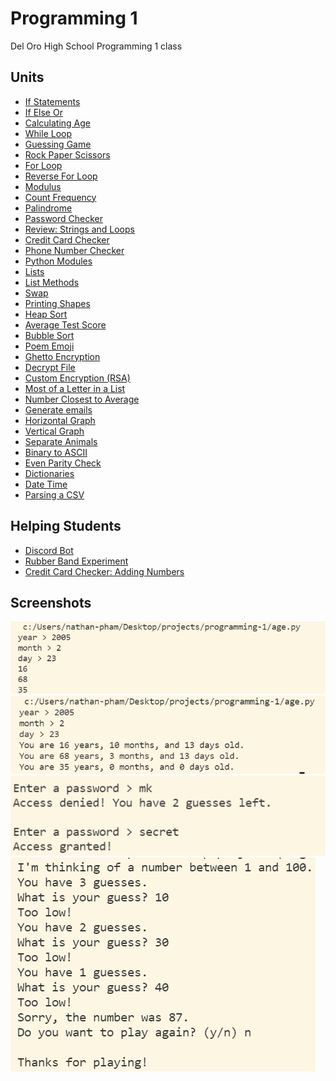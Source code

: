 # Programming 1

Del Oro High School Programming 1 class

## Units

-   [If Statements](if_statement.py)
-   [If Else Or](if_else_or.py)
-   [Calculating Age](age.py)
-   [While Loop](while_loop.py)
-   [Guessing Game](guessing_game.py)
-   [Rock Paper Scissors](rock_paper_scissors.py)
-   [For Loop](for_loop.py)
-   [Reverse For Loop](reverse_for_loop.py)
-   [Modulus](modulus.py)
-   [Count Frequency](count_frequency.py)
-   [Palindrome](palindrome.py)
-   [Password Checker](password_checker.py)
-   [Review: Strings and Loops](review_strings_loops.py)
-   [Credit Card Checker](credit_checker.py)
-   [Phone Number Checker](phone_number_checker.py)
-   [Python Modules](modules.py)
-   [Lists](lists.py)
-   [List Methods](list_methods.py)
-   [Swap](swap.py)
-   [Printing Shapes](printing_shapes.py)
-   [Heap Sort](/heap_sort.py)
-   [Average Test Score](/average_test_score.py)
-   [Bubble Sort](/bubble_sort.py)
-   [Poem Emoji](/poem_emoji.py)
-   [Ghetto Encryption](ghetto_encryption.py)
-   [Decrypt File](decrypt_file.py)
-   [Custom Encryption (RSA)](custom_encryption.py)
-   [Most of a Letter in a List](most_certain_letter.py)
-   [Number Closest to Average](closest_average.py)
-   [Generate emails](generate_email.py)
-   [Horizontal Graph](horizontal_graph.py)
-   [Vertical Graph](vertical_graph.py)
-   [Separate Animals](separate_animals.py)
-   [Binary to ASCII](https://replit.com/@phamn23/Binary-greater-Text#main.py)
-   [Even Parity Check](https://replit.com/@phamn23/Even-Parity-Test#main.py)
-   [Dictionaries](https://replit.com/@phamn23/Dictonaries)
-   [Date Time](https://replit.com/@phamn23/Python-Date#me.py)
-   [Parsing a CSV](https://replit.com/@phamn23/CSV-Zones#main.py)

## Helping Students

-   [Discord Bot](discord_bot.py)
-   [Rubber Band Experiment](rubberbands_experiment/rubberbands.py)
-   [Credit Card Checker: Adding Numbers](adding_numbers.py)

## Screenshots

![](screenshots/2022-01-06-10-06-02.png)
![](screenshots/2022-01-06-10-22-06.png)
![](screenshots/while_loop.png)
![](screenshots/2022-01-10-09-36-11.png)
